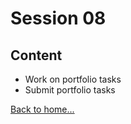 # Session 08

## Content

- Work on portfolio tasks
- Submit portfolio tasks


[Back to home...](../ReadMe.md)
